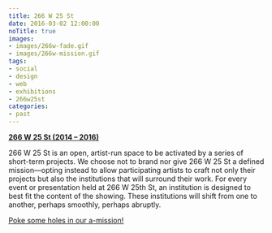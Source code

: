 ```yaml
---
title: 266 W 25 St
date: 2016-03-02 12:00:00
noTitle: true
images:
- images/266w-fade.gif
- images/266w-mission.gif
tags:
- social
- design
- web
- exhibitions
- 266w25st
categories:
- past
---
```

[**266 W 25 St (2014 – 2016)**](http://266w25st.com)

266 W 25 St is an open, artist-run space to be activated by a series of short-term projects. We choose not to brand nor give 266 W 25 St a defined mission—opting instead to allow participating artists to craft not only their projects but also the institutions that will surround their work. For every event or presentation held at 266 W 25th St, an institution is designed to best fit the content of the showing. These institutions will shift from one to another, perhaps smoothly, perhaps abruptly.

[Poke some holes in our a-mission!](http://266w25st.com)
